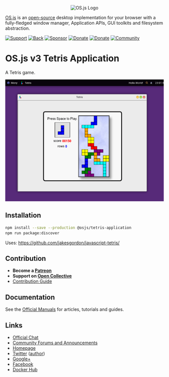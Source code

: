 <p align="center">
  <img alt="OS.js Logo" src="https://raw.githubusercontent.com/os-js/gfx/master/logo-big.png" />
</p>

[OS.js](https://www.os-js.org/) is an [open-source](https://raw.githubusercontent.com/os-js/OS.js/master/LICENSE) desktop implementation for your browser with a fully-fledged window manager, Application APIs, GUI toolkits and filesystem abstraction.

[![Support](https://img.shields.io/badge/patreon-support-orange.svg)](https://www.patreon.com/user?u=2978551&ty=h&u=2978551)
[![Back](https://opencollective.com/osjs/tiers/backer/badge.svg?label=backer&color=brightgreen)](https://opencollective.com/osjs)
[![Sponsor](https://opencollective.com/osjs/tiers/sponsor/badge.svg?label=sponsor&color=brightgreen)](https://opencollective.com/osjs)
[![Donate](https://img.shields.io/badge/liberapay-donate-yellowgreen.svg)](https://liberapay.com/os-js/)
[![Donate](https://img.shields.io/badge/paypal-donate-yellow.svg)](https://paypal.me/andersevenrud)
[![Community](https://img.shields.io/badge/join-community-green.svg)](https://community.os-js.org/)

# OS.js v3 Tetris Application

A Tetris game.

![Screenshot](https://raw.githubusercontent.com/os-js/osjs-tetris-application/master/screenshot.png)

## Installation

```bash
npm install --save --production @osjs/tetris-application
npm run package:discover
```

Uses: https://github.com/jakesgordon/javascript-tetris/

## Contribution

* **Become a [Patreon](https://www.patreon.com/user?u=2978551&ty=h&u=2978551)**
* **Support on [Open Collective](https://opencollective.com/osjs)**
* [Contribution Guide](https://github.com/os-js/OS.js/blob/v3/CONTRIBUTING.md)

## Documentation

See the [Official Manuals](https://manual.os-js.org/v3/) for articles, tutorials and guides.

## Links

* [Official Chat](https://gitter.im/os-js/OS.js)
* [Community Forums and Announcements](https://community.os-js.org/)
* [Homepage](https://os-js.org/)
* [Twitter](https://twitter.com/osjsorg) ([author](https://twitter.com/andersevenrud))
* [Google+](https://plus.google.com/b/113399210633478618934/113399210633478618934)
* [Facebook](https://www.facebook.com/os.js.org)
* [Docker Hub](https://hub.docker.com/u/osjs/)
